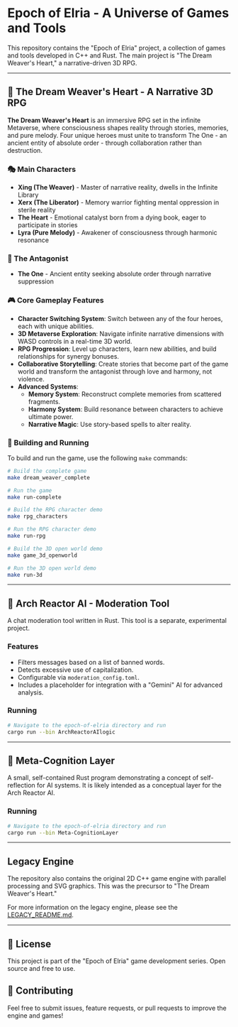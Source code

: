 # Epoch of Elria - A Universe of Games and Tools

This repository contains the "Epoch of Elria" project, a collection of games and tools developed in C++ and Rust. The main project is "The Dream Weaver's Heart," a narrative-driven 3D RPG.

---

## 🌟 The Dream Weaver's Heart - A Narrative 3D RPG

**The Dream Weaver's Heart** is an immersive RPG set in the infinite Metaverse, where consciousness shapes reality through stories, memories, and pure melody. Four unique heroes must unite to transform The One - an ancient entity of absolute order - through collaboration rather than destruction.

### 🎭 Main Characters

-   **Xing (The Weaver)** - Master of narrative reality, dwells in the Infinite Library
-   **Xerx (The Liberator)** - Memory warrior fighting mental oppression in sterile reality
-   **The Heart** - Emotional catalyst born from a dying book, eager to participate in stories
-   **Lyra (Pure Melody)** - Awakener of consciousness through harmonic resonance

### 👹 The Antagonist

-   **The One** - Ancient entity seeking absolute order through narrative suppression

### 🎮 Core Gameplay Features

-   **Character Switching System**: Switch between any of the four heroes, each with unique abilities.
-   **3D Metaverse Exploration**: Navigate infinite narrative dimensions with WASD controls in a real-time 3D world.
-   **RPG Progression**: Level up characters, learn new abilities, and build relationships for synergy bonuses.
-   **Collaborative Storytelling**: Create stories that become part of the game world and transform the antagonist through love and harmony, not violence.
-   **Advanced Systems**:
    -   **Memory System**: Reconstruct complete memories from scattered fragments.
    -   **Harmony System**: Build resonance between characters to achieve ultimate power.
    -   **Narrative Magic**: Use story-based spells to alter reality.

### 🔧 Building and Running

To build and run the game, use the following `make` commands:

```bash
# Build the complete game
make dream_weaver_complete

# Run the game
make run-complete

# Build the RPG character demo
make rpg_characters

# Run the RPG character demo
make run-rpg

# Build the 3D open world demo
make game_3d_openworld

# Run the 3D open world demo
make run-3d
```

---

## 🤖 Arch Reactor AI - Moderation Tool

A chat moderation tool written in Rust. This tool is a separate, experimental project.

### Features

-   Filters messages based on a list of banned words.
-   Detects excessive use of capitalization.
-   Configurable via `moderation_config.toml`.
-   Includes a placeholder for integration with a "Gemini" AI for advanced analysis.

### Running

```bash
# Navigate to the epoch-of-elria directory and run
cargo run --bin ArchReactorAIlogic
```

---

## 🧠 Meta-Cognition Layer

A small, self-contained Rust program demonstrating a concept of self-reflection for AI systems. It is likely intended as a conceptual layer for the Arch Reactor AI.

### Running

```bash
# Navigate to the epoch-of-elria directory and run
cargo run --bin Meta-CognitionLayer
```

---

## Legacy Engine

The repository also contains the original 2D C++ game engine with parallel processing and SVG graphics. This was the precursor to "The Dream Weaver's Heart."

For more information on the legacy engine, please see the [LEGACY_README.md](LEGACY_README.md).

---

## 📝 License

This project is part of the "Epoch of Elria" game development series. Open source and free to use.

## 🤝 Contributing

Feel free to submit issues, feature requests, or pull requests to improve the engine and games!
